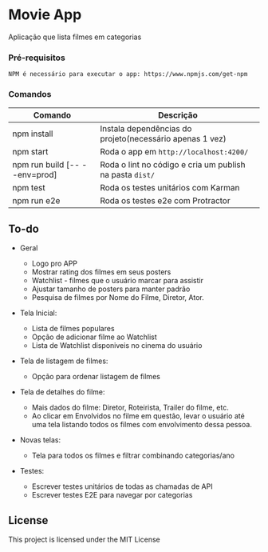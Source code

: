 # Movie App

Aplicação que lista filmes em categorias

### Pré-requisitos

```
NPM é necessário para executar o app: https://www.npmjs.com/get-npm
```

### Comandos

**Comando**                       | **Descrição**
------------------------------|---------------------------------------------------------------------------------------
npm install                   | Instala dependências do projeto(necessário apenas 1 vez)
npm start                     | Roda o app em `http://localhost:4200/`
npm run build [-- --env=prod] | Roda o lint no código e cria um publish na pasta `dist/`
npm test                      | Roda os testes unitários com Karman
npm run e2e                   | Roda os testes e2e com Protractor


## To-do

- Geral
    * Logo pro APP
    * Mostrar rating dos filmes em seus posters
    * Watchlist - filmes que o usuário marcar para assistir
    * Ajustar tamanho de posters para manter padrão
    * Pesquisa de filmes por Nome do Filme, Diretor, Ator.

- Tela Inicial:
    * Lista de filmes populares
    * Opção de adicionar filme ao Watchlist
    * Lista de Watchlist disponiveis no cinema do usuário

- Tela de listagem de filmes:
    * Opção para ordenar listagem de filmes

- Tela de detalhes do filme:
    * Mais dados do filme: Diretor, Roteirista, Trailer do filme, etc.
    * Ao clicar em Envolvidos no filme em questão, levar o usuário até uma tela listando todos os filmes com envolvimento dessa pessoa.

- Novas telas:
    * Tela para todos os filmes e filtrar combinando categorias/ano

- Testes:
    * Escrever testes unitários de todas as chamadas de API
    * Escrever testes E2E para navegar por categorias


## License

This project is licensed under the MIT License

